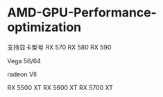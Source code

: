 # AMD-GPU-Performance-optimization

支持显卡型号
RX 570
RX 580
RX 590 

Vega 56/64

radeon VII

RX 5500 XT
RX 5600 XT
RX 5700 XT

